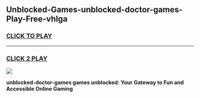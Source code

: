 
## Unblocked-Games-unblocked-doctor-games-Play-Free-vhlga
<h3>
<a href="https://premium76.site?title=unblocked-doctor-games&ref=18A1">CLICK TO PLAY</a></h3>
<hr>

<h3>
<a href="https://premium76.site?title=unblocked-doctor-games&ref=18A1">CLICK 2 PLAY</a>
  
</h3>

<a href="https://premium76.site?title=unblocked-doctor-games&ref=18A1"><img src="https://clearcache.store/games.png"></a>


**unblocked-doctor-games games unblocked: Your Gateway to Fun and Accessible Online Gaming**
